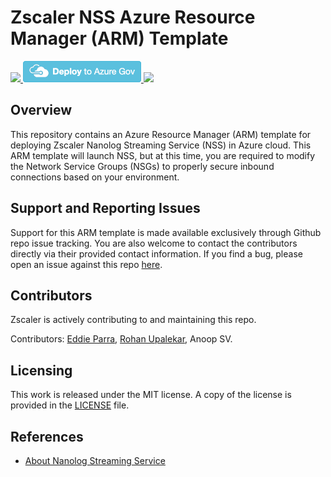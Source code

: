 # Zscaler NSS Azure Resource Manager (ARM) Template

<a href="https://portal.azure.com/#create/Microsoft.Template/uri/https%3A%2F%2Fraw.githubusercontent.com%2Fzscaler%2Fnss-azure-deploy%2Fmaster%2Fazuredeploy.json" target="_blank">
    <img src="http://azuredeploy.net/deploybutton.png"/>
</a>

<a href="https://portal.azure.us/#create/Microsoft.Template/uri/https%3A%2F%2Fraw.githubusercontent.com%2Fzscaler%2Fnss-azure-deploy%2Fmaster%2Fazuredeploy.json" target="_blank">
   <img src="https://raw.githubusercontent.com/Azure/azure-quickstart-templates/master/1-CONTRIBUTION-GUIDE/images/deploytoazuregov.png"
</a>

<a href="http://armviz.io/#/?load=https%3A%2F%2Fraw.githubusercontent.com%2Fzscaler%2Fnss-azure-deploy%2Fmaster%2Fazuredeploy.json" target="_blank">
    <img src="http://armviz.io/visualizebutton.png"/>
</a>

## Overview

This repository contains an Azure Resource Manager (ARM) template for deploying Zscaler Nanolog Streaming Service (NSS) in Azure cloud.  This ARM template will launch NSS, but at this time, you are required to modify the Network Service Groups (NSGs) to properly secure inbound connections based on your environment.  

## Support and Reporting Issues

Support for this ARM template is made available exclusively through Github repo issue tracking.  You are also welcome to contact the contributors directly via their provided contact information.  If you find a bug, please open an issue against this repo [here](https://github.com/zscaler/nss-azure-deploy/issues).

## Contributors

Zscaler is actively contributing to and maintaining this repo.  

  Contributors:
  [Eddie Parra](https://github.com/eparra), [Rohan Upalekar](https://github.com/rohan-zscaler), Anoop SV.

## Licensing

This work is released under the MIT license. A copy of the license is provided in the [LICENSE](https://github.com/zscaler/nss-azure-deploy/blob/master/LICENSE) file.

## References
- [About Nanolog Streaming Service](https://help.zscaler.com/zia/about-nanolog-streaming-service)

